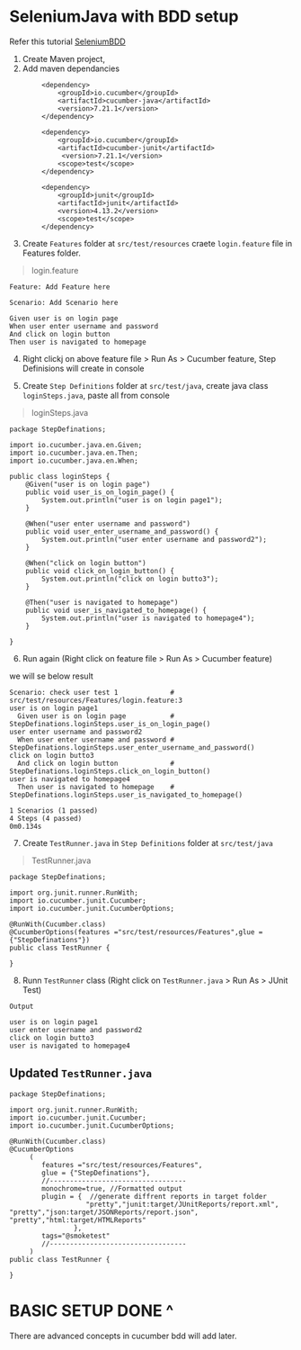 # SeleniumJava with BDD setup

Refer this tutorial [SeleniumBDD](https://youtu.be/4e9vhX7ZuCw?si=w2fvkClSROFHoVod)

1. Create Maven project,
2. Add maven dependancies 

```
        <dependency>
			<groupId>io.cucumber</groupId>
			<artifactId>cucumber-java</artifactId>
			<version>7.21.1</version>
		</dependency>

		<dependency>
			<groupId>io.cucumber</groupId>
			<artifactId>cucumber-junit</artifactId>
			 <version>7.21.1</version>
			<scope>test</scope>
		</dependency>

		<dependency>
			<groupId>junit</groupId>
			<artifactId>junit</artifactId>
			<version>4.13.2</version>
			<scope>test</scope>
		</dependency>
```

3. Create `Features` folder at 
`src/test/resources` craete `login.feature` file in Features folder.

>login.feature
```
Feature: Add Feature here 

Scenario: Add Scenario here 

Given user is on login page
When user enter username and password
And click on login button
Then user is navigated to homepage

```

4. Right clickj on above feature file > Run As > Cucumber feature, Step Definisions will create in console 

5. Create `Step Definitions` folder at `src/test/java`, create java class `loginSteps.java`, paste all from console

>loginSteps.java
```
package StepDefinations;

import io.cucumber.java.en.Given;
import io.cucumber.java.en.Then;
import io.cucumber.java.en.When;

public class loginSteps {
	@Given("user is on login page")
	public void user_is_on_login_page() {
		System.out.println("user is on login page1");
	}

	@When("user enter username and password")
	public void user_enter_username_and_password() {
		System.out.println("user enter username and password2");
	}

	@When("click on login button")
	public void click_on_login_button() {
		System.out.println("click on login butto3");
	}

	@Then("user is navigated to homepage")
	public void user_is_navigated_to_homepage() {
		System.out.println("user is navigated to homepage4");
	}

}
```

6. Run again (Right click on feature file > Run As > Cucumber feature)

we will se below result 

```
Scenario: check user test 1             # src/test/resources/Features/login.feature:3
user is on login page1
  Given user is on login page           # StepDefinations.loginSteps.user_is_on_login_page()
user enter username and password2
  When user enter username and password # StepDefinations.loginSteps.user_enter_username_and_password()
click on login butto3
  And click on login button             # StepDefinations.loginSteps.click_on_login_button()
user is navigated to homepage4
  Then user is navigated to homepage    # StepDefinations.loginSteps.user_is_navigated_to_homepage()

1 Scenarios (1 passed)
4 Steps (4 passed)
0m0.134s
```

7. Create `TestRunner.java` in `Step Definitions` folder at `src/test/java`

> TestRunner.java
```
package StepDefinations;

import org.junit.runner.RunWith;
import io.cucumber.junit.Cucumber;
import io.cucumber.junit.CucumberOptions;

@RunWith(Cucumber.class)
@CucumberOptions(features ="src/test/resources/Features",glue = {"StepDefinations"})
public class TestRunner {

}
```
8. Runn `TestRunner` class (Right click on `TestRunner.java`  > Run As > JUnit Test)

`Output`

```
user is on login page1
user enter username and password2
click on login butto3
user is navigated to homepage4
```

## Updated `TestRunner.java`

```
package StepDefinations;

import org.junit.runner.RunWith;
import io.cucumber.junit.Cucumber;
import io.cucumber.junit.CucumberOptions;

@RunWith(Cucumber.class)
@CucumberOptions
     (
		features ="src/test/resources/Features",
		glue = {"StepDefinations"}, 
		//----------------------------------
		monochrome=true, //Formatted output
		plugin = {  //generate diffrent reports in target folder
				   "pretty","junit:target/JUnitReports/report.xml",
"pretty","json:target/JSONReports/report.json",
"pretty","html:target/HTMLReports"
				},
		tags="@smoketest"
		//----------------------------------
	 )
public class TestRunner {

}
```
#  BASIC SETUP DONE ^

There are advanced concepts in cucumber bdd will add later.
